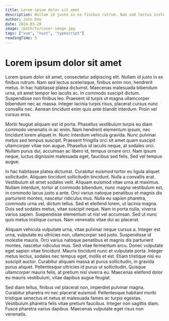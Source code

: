 ```yaml
---
title: Lorem ipsum dolor sit amet
description: Nullam id justo in ex finibus rutrum. Nam sed lectus scelerisque, finibus enim non,
author: John Doe
date: 2024-03-20
image: /path/to/cover-image.jpg
tags: ["vue", "nuxt", "typescript"]
readingTime: 5
---
```


# Lorem ipsum dolor sit amet

Lorem ipsum dolor sit amet, consectetur adipiscing elit. Nullam id justo in ex finibus rutrum. Nam sed lectus scelerisque, finibus enim non, hendrerit metus. In hac habitasse platea dictumst. Maecenas malesuada bibendum urna, sit amet tempor leo iaculis ac. In commodo suscipit dictum. Suspendisse non finibus leo. Praesent id turpis ut magna ullamcorper bibendum nec ac massa. Integer lacinia turpis risus, placerat cursus nunc convallis nec. Aenean tincidunt enim quis ante blandit interdum. Proin vel cursus eros.

Morbi feugiat aliquam est id porta. Phasellus vestibulum turpis eu diam commodo venenatis in ac enim. Nam hendrerit elementum ipsum, nec tincidunt lorem aliquet in. Nunc interdum vehicula gravida. Nunc pulvinar metus sed tempus suscipit. Praesent fringilla orci sit amet quam suscipit ullamcorper vitae non augue. Phasellus id iaculis neque, at sodales orci. Nullam purus dui, accumsan ac libero id, tempus ornare orci. Nam ipsum neque, luctus dignissim malesuada eget, faucibus sed felis. Sed vel tempus augue.

In hac habitasse platea dictumst. Curabitur euismod tortor eu ligula aliquet sollicitudin. Aliquam tincidunt sollicitudin tincidunt. Nulla a convallis erat. Vestibulum sit amet sodales velit. Aliquam euismod vitae urna at maximus. Nullam interdum, tortor at commodo bibendum, nunc magna vestibulum est, in commodo lacus justo a ante. Orci varius natoque penatibus et magnis dis parturient montes, nascetur ridiculus mus. Nulla eu sapien pharetra, commodo urna vel, dictum tellus. Sed et eleifend lorem, ut lacinia magna. Duis sed sodales metus, vitae suscipit neque. Nam in porta nulla, viverra varius sapien. Suspendisse elementum ut nisl vel accumsan. Sed ut nunc quis metus tristique cursus. Nam venenatis vitae dui ac placerat.

Aliquam vehicula vulputate urna, vitae pulvinar neque cursus a. Integer est urna, vulputate eu ultricies non, ullamcorper sed justo. Suspendisse id molestie mauris. Orci varius natoque penatibus et magnis dis parturient montes, nascetur ridiculus mus. Sed vitae fermentum arcu. Donec vulputate eget sapien vitae tincidunt. Mauris tincidunt nunc et vulputate porta. Integer metus lectus, sodales nec tempus eget, mollis et est. Etiam tristique nisi eu suscipit auctor. Curabitur aliquam massa at purus sollicitudin, in gravida purus aliquet. Pellentesque ultricies id purus ut sollicitudin. Quisque ullamcorper mauris felis, at pretium nisl viverra eu. Maecenas eleifend dolor eu mauris vestibulum, vitae dapibus augue feugiat.

Sed diam tellus, finibus vel placerat non, imperdiet pulvinar magna. Curabitur pharetra mi nec placerat euismod. Pellentesque habitant morbi tristique senectus et netus et malesuada fames ac turpis egestas. Vestibulum pharetra felis vitae pretium faucibus. Integer non sagittis diam. Fusce pharetra varius dapibus. Maecenas vulputate eget risus non venenatis.
